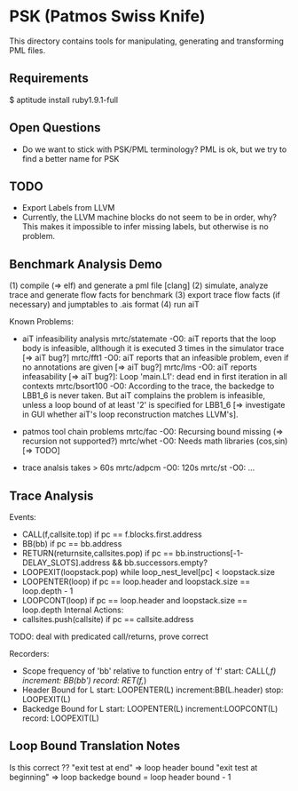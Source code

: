 PSK (Patmos Swiss Knife)
========================

This directory contains tools for manipulating, generating and transforming
PML files.

Requirements
------------
$ aptitude install ruby1.9.1-full

Open Questions
--------------
* Do we want to stick with PSK/PML terminology?
  PML is ok, but we try to find a better name for PSK

TODO
----
* Export Labels from LLVM
* Currently, the LLVM machine blocks do not seem to be in order, why?
  This makes it impossible to infer missing labels, but otherwise
  is no problem.

Benchmark Analysis Demo
-----------------------

(1) compile (=> elf) and generate a pml file [clang]
(2) simulate, analyze trace and generate flow facts for benchmark
(3) export trace flow facts (if necessary) and jumptables to .ais format
(4) run aiT

Known Problems:

* aiT infeasibility analysis
mrtc/statemate -O0: aiT reports that the loop body is infeasible, allthough it is
                    executed 3 times in the simulator trace [=> aiT bug?]
mrtc/fft1 -O0:      aiT reports that an infeasible problem, even if no annotations are
	            given [=> aiT bug?]
mrtc/lms -O0:       aiT reports infeasability [=> aiT bug?]:
	            Loop 'main.L1': dead end in first iteration in all contexts
mrtc/bsort100 -O0:  According to the trace, the backedge to LBB1_6 is never taken.
               	    But aiT complains the problem is infeasible, unless a loop bound
	       	    of at least '2' is specified for LBB1_6 [=> investigate in GUI whether
		    aiT's loop reconstruction matches LLVM's].

* patmos tool chain problems
mrtc/fac -O0:       Recursing bound missing (=> recursion not supported?)
mrtc/whet -O0:      Needs math libraries (cos,sin) [=> TODO]

* trace analsis takes > 60s
mrtc/adpcm -O0:     120s
mrtc/st -O0:        ...


Trace Analysis
--------------

Events:
 - CALL(f,callsite.top)             if pc == f.blocks.first.address
 - BB(bb)                           if pc == bb.address
 - RETURN(returnsite,callsites.pop) if pc == bb.instructions[-1-DELAY_SLOTS].address
                                       && bb.successors.empty?
 - LOOPEXIT(loopstack.pop)          while loop_nest_level[pc] < loopstack.size
 - LOOPENTER(loop)                  if pc == loop.header and loopstack.size == loop.depth - 1
 - LOOPCONT(loop)                   if pc == loop.header and loopstack.size == loop.depth
Internal Actions:
 - callsites.push(callsite) if pc == callsite.address

TODO: deal with predicated call/returns, prove correct

Recorders:
 - Scope frequency of 'bb' relative to function entry of 'f'
 start: CALL(_,f)
 increment: BB(bb')
 record: RET(f,_)
 - Header Bound for L
 start:    LOOPENTER(L)
 increment:BB(L.header)
 stop:     LOOPEXIT(L)
 - Backedge Bound for L
 start:    LOOPENTER(L)
 increment:LOOPCONT(L)
 record:   LOOPEXIT(L)

Loop Bound Translation Notes
----------------------------
Is this correct ??
"exit test at end" => loop header bound
"exit test at beginning" => loop backedge bound = loop header bound - 1
